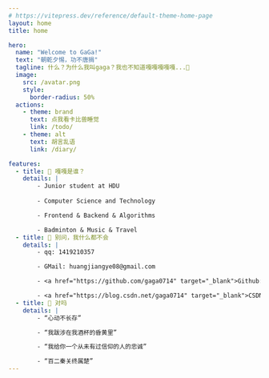 ```yaml
---
# https://vitepress.dev/reference/default-theme-home-page
layout: home
title: home

hero:
  name: "Welcome to GaGa!"
  text: "朝乾夕惕，功不唐捐"
  tagline: 什么？为什么我叫gaga？我也不知道嘎嘎嘎嘎嘎...🤗
  image:
    src: /avatar.png
    style: 
      border-radius: 50%
  actions:
    - theme: brand
      text: 点我看卡比兽睡觉
      link: /todo/
    - theme: alt
      text: 胡言乱语
      link: /diary/

features:
  - title: 🦆 嘎嘎是谁？
    details: | 
        - Junior student at HDU
  
        - Computer Science and Technology

        - Frontend & Backend & Algorithms

        - Badminton & Music & Travel
  - title: 🤯 别问，我什么都不会
    details: |
        - qq: 1419210357

        - GMail: huangjiangye08@gmail.com

        - <a href="https://github.com/gaga0714" target="_blank">Github: https://github.com/gaga0714</a>

        - <a href="https://blog.csdn.net/gaga0714" target="_blank">CSDN: https://blog.csdn.net/gaga0714</a>
  - title: 🎵 对吗
    details: |
        - “心动不长存”

        - “我跋涉在我酒杯的昏黄里”

        - “我给你一个从未有过信仰的人的忠诚”

        - “百二秦关终属楚”
---
```


